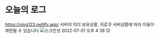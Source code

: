 # 오늘의 로그
https://olog123.netlify.app/
서버의 이더 보유상황, 히로쿠 서버상황에 따라 이용이 제한될 수 있습니다
![스크린샷 2022-07-01 오후 4 38 12](https://user-images.githubusercontent.com/48505911/176847883-96099d9a-e7a7-4123-bd33-54cb8de64888.png)

